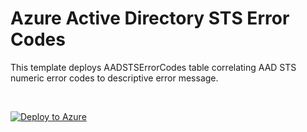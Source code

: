 # Azure Active Directory STS Error Codes

This template deploys AADSTSErrorCodes table correlating AAD STS numeric error codes to descriptive error message.


<br>

[![Deploy to Azure](https://aka.ms/deploytoazurebutton)](https://portal.azure.com/#create/Microsoft.Template/uri/https%3A%2F%2Fraw.githubusercontent.com%2FAzure%2FAzure-Sentinel%2Fmaster%2FParsers%2FASimAuthentication%2FARM%2FAADSTSErrorCodes%2FAADSTSErrorCodes.json)